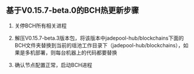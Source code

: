 ## 基于V0.15.7-beta.0的BCH热更新步骤

1. 关停BCH所有相关进程
2. 解压V0.15.7-beta.3版本包，将该版本中jadepool-hub/blockchains下面的BCH文件夹替换到当前的瑶池工作目录下（jadepool-hub/blockchains），如果是多机部署，则每台机器上的代码都要替换

3. 确认节点配置正常，启动BCH进程
